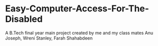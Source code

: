 # Easy-Computer-Access-For-The-Disabled
A B.Tech final year main project created by me and my class mates Anu Joseph, Wreni Stanley, Farah Shahabdeen
